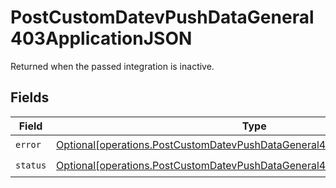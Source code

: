 # PostCustomDatevPushDataGeneral403ApplicationJSON

Returned when the passed integration is inactive.


## Fields

| Field                                                                                                                                                                | Type                                                                                                                                                                 | Required                                                                                                                                                             | Description                                                                                                                                                          |
| -------------------------------------------------------------------------------------------------------------------------------------------------------------------- | -------------------------------------------------------------------------------------------------------------------------------------------------------------------- | -------------------------------------------------------------------------------------------------------------------------------------------------------------------- | -------------------------------------------------------------------------------------------------------------------------------------------------------------------- |
| `error`                                                                                                                                                              | [Optional[operations.PostCustomDatevPushDataGeneral403ApplicationJSONError]](undefined/models/operations/postcustomdatevpushdatageneral403applicationjsonerror.md)   | :heavy_check_mark:                                                                                                                                                   | N/A                                                                                                                                                                  |
| `status`                                                                                                                                                             | [Optional[operations.PostCustomDatevPushDataGeneral403ApplicationJSONStatus]](undefined/models/operations/postcustomdatevpushdatageneral403applicationjsonstatus.md) | :heavy_check_mark:                                                                                                                                                   | N/A                                                                                                                                                                  |